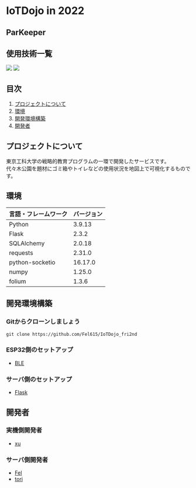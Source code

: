 # IoTDojo in 2022
## ParKeeper



## 使用技術一覧

<!-- シールド一覧 -->
<!-- 該当するプロジェクトの中から任意のものを選ぶ-->
<p style="display: inline">
  <!-- フロントエンドのフレームワーク一覧 -->
  <img src="https://img.shields.io/badge/-Javascript-7d7d7d.svg?logo=javascript&style=flat-square">


  <!-- バックエンドのフレームワーク一覧 -->

  <!-- バックエンドの言語一覧 -->
  <img src="https://img.shields.io/badge/Python-3.9.13-3776AB.svg?logo=python&style=flat-square">
  <!-- ミドルウェア一覧 -->

  <!-- インフラ一覧 -->

</p>



## 目次

1. [プロジェクトについて](#プロジェクトについて)
2. [環境](#環境)
3. [開発環境構築](#開発環境構築)
4. [開発者](#開発者)

## プロジェクトについて
東京工科大学の戦略的教育プログラムの一環で開発したサービスです。<br>
代々木公園を題材にゴミ箱やトイレなどの使用状況を地図上で可視化するものです。<br>




## 環境

<!-- 言語、フレームワーク、ミドルウェア、インフラの一覧とバージョンを記載 -->

| 言語・フレームワーク  | バージョン |
| --------------------- | ---------- |
| Python                | 3.9.13     |
| Flask                | 2.3.2      |
| SQLAlchemy | 2.0.18     |
| requests                 | 2.31.0   |
| python-socketio        | 16.17.0    |
| numpy               | 1.25.0     |
| folium            | 1.3.6      |



## 開発環境構築

### Gitからクローンしましょう
```
git clone https://github.com/Fel615/IoTDojo_fri2nd
```
### ESP32側のセットアップ
- [BLE](https://github.com/Fel615/IoTDojo_fri2nd/tree/main/BLE)
### サーバ側のセットアップ
- [Flask](https://github.com/Fel615/IoTDojo_fri2nd/tree/main/flask)



## 開発者
### 実機側開発者
- [xu](https://github.com/c0b2107561)
### サーバ側開発者
- [Fel](https://github.com/Fel615)
- [tori](https://github.com/c0b2109286)




